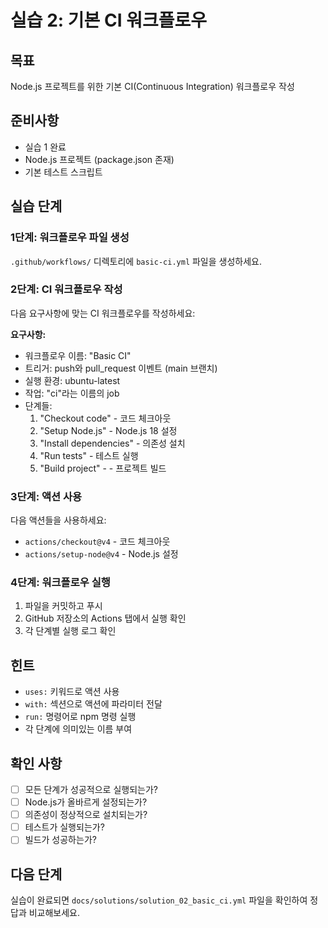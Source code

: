 # 실습 2: 기본 CI 워크플로우

## 목표

Node.js 프로젝트를 위한 기본 CI(Continuous Integration) 워크플로우 작성

## 준비사항

- 실습 1 완료
- Node.js 프로젝트 (package.json 존재)
- 기본 테스트 스크립트

## 실습 단계

### 1단계: 워크플로우 파일 생성

`.github/workflows/` 디렉토리에 `basic-ci.yml` 파일을 생성하세요.

### 2단계: CI 워크플로우 작성

다음 요구사항에 맞는 CI 워크플로우를 작성하세요:

**요구사항:**

- 워크플로우 이름: "Basic CI"
- 트리거: push와 pull_request 이벤트 (main 브랜치)
- 실행 환경: ubuntu-latest
- 작업: "ci"라는 이름의 job
- 단계들:
  1. "Checkout code" - 코드 체크아웃
  2. "Setup Node.js" - Node.js 18 설정
  3. "Install dependencies" - 의존성 설치
  4. "Run tests" - 테스트 실행
  5. "Build project" - - 프로젝트 빌드

### 3단계: 액션 사용

다음 액션들을 사용하세요:

- `actions/checkout@v4` - 코드 체크아웃
- `actions/setup-node@v4` - Node.js 설정

### 4단계: 워크플로우 실행

1. 파일을 커밋하고 푸시
2. GitHub 저장소의 Actions 탭에서 실행 확인
3. 각 단계별 실행 로그 확인

## 힌트

- `uses:` 키워드로 액션 사용
- `with:` 섹션으로 액션에 파라미터 전달
- `run:` 명령어로 npm 명령 실행
- 각 단계에 의미있는 이름 부여

## 확인 사항

- [ ] 모든 단계가 성공적으로 실행되는가?
- [ ] Node.js가 올바르게 설정되는가?
- [ ] 의존성이 정상적으로 설치되는가?
- [ ] 테스트가 실행되는가?
- [ ] 빌드가 성공하는가?

## 다음 단계

실습이 완료되면 `docs/solutions/solution_02_basic_ci.yml` 파일을 확인하여 정답과 비교해보세요.
